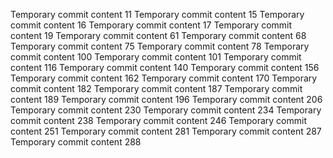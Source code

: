 Temporary commit content 11
Temporary commit content 15
Temporary commit content 16
Temporary commit content 17
Temporary commit content 19
Temporary commit content 61
Temporary commit content 68
Temporary commit content 75
Temporary commit content 78
Temporary commit content 100
Temporary commit content 101
Temporary commit content 116
Temporary commit content 140
Temporary commit content 156
Temporary commit content 162
Temporary commit content 170
Temporary commit content 182
Temporary commit content 187
Temporary commit content 189
Temporary commit content 196
Temporary commit content 206
Temporary commit content 230
Temporary commit content 234
Temporary commit content 238
Temporary commit content 246
Temporary commit content 251
Temporary commit content 281
Temporary commit content 287
Temporary commit content 288
